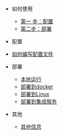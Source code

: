 * 如何使用

  * [第一 步：配置](configure.md)
  * [第二步：部署](d.md)
  
    

* 配置

 * [如何编写配置文件](how-to-edit-configure.md)


* 部署

  * [本地运行](local.md)
  * [部署到docker](docker.md)
  * [部署到Linux](linux.md)
  * [部署到集成服务](cl.md)
  
* 其他
  * [其他信息](others.md)